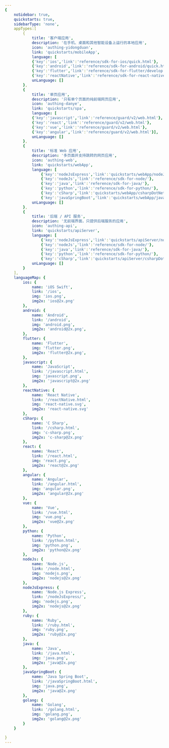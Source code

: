 ```yaml
---
{
    noSidebar: true,
    quickstarts: true,
    sidebarType: 'none',
    appTypes:[
        {
            title: '客户端应用',
            description: '在手机、桌面和其他智能设备上运行的本地应用',
            icon: 'authing-yidongduan',
            link: 'quickstarts/mobileApp',
			language: [
			{'key':'ios','link':'reference/sdk-for-ios/quick.html'},
			{'key':'android','link':'reference/sdk-for-android/quick.html'},
            {'key':'flutter','link':'reference/sdk-for-flutter/develop.html'},
			{'key':'reactNative','link':'reference/sdk-for-react-native.html'}],
            unLanguage: []
        },
        {
            title: '单页应用',
            description: '只有单个页面的纯前端网页应用',
            icon: 'authing-danye',
            link: 'quickstarts/spa',
            language: [
			{'key':'javascript','link':'reference/guard/v2/web.html'},
			{'key':'react','link':'reference/guard/v2/web.html'},
			{'key':'vue','link':'reference/guard/v2/web.html'},
			{'key':'angular','link':'reference/guard/v2/web.html'}],
            unLanguage: []
        },
        {
            title: '标准 Web 应用',
            description: '多页面并支持跳转的网页应用',
            icon: 'authing-web',
            link: 'quickstarts/webApp',
			language: [	
				{'key':'nodeJsExpress','link':'quickstarts/webApp/nodeJsExpress.html'},
				{'key':'nodeJs','link':'reference/sdk-for-node/'},
				{'key':'java','link':'reference/sdk-for-java/'},
				{'key':'python','link':'reference/sdk-for-python/'},
				{'key':'cSharp','link':'quickstarts/webApp/csharpDotNetCore.html'},
				{'key':'javaSpringBoot','link':'quickstarts/webApp/javaSpringBoot.html'}],
            unLanguage: []
        },
        {
            title: '后端 / API 服务',
            description: '无前端界面，只提供后端服务的应用',
            icon: 'authing-api',
            link: 'quickstarts/apiServer',
			language: [	
				{'key':'nodeJsExpress','link':'quickstarts/apiServer/nodeJsExpress/'},
				{'key':'nodeJs','link':'reference/sdk-for-node/'},
				{'key':'java','link':'reference/sdk-for-java/'},
				{'key':'python','link':'reference/sdk-for-python/'},
				{'key':'cSharp','link':'quickstarts/apiServer/csharpDotNetCore/'}],
            unLanguage: []
        }
    ],
    languageMap: {
        ios: {
            name: 'iOS Swift',
            link: '/ios',
            img: 'ios.png',
            img2x: 'ios@2x.png'
        },
        android: {
            name: 'Android',
            link: '/android',
            img: 'android.png',
            img2x: 'android@2x.png',
        },
        flutter: {
            name: 'Flutter',
            img: 'flutter.png',
            img2x: 'flutter@2x.png',
        },
        javascript: {
            name: 'JavaScript',
            link: '/javascript.html',
            img: 'javascript.png',
            img2x: 'javascript@2x.png'
        },
        reactNative: {
            name: 'React Native',
            link: '/reactNative.html',
            img: 'react-native.svg',
            img2x: 'react-native.svg'
        },
        cSharp: {
            name: 'C Sharp',
            link: '/csharp.html',
            img: 'c-sharp.png',
            img2x: 'c-sharp@2x.png'
        },
        react: {
            name: 'React',
            link: '/react.html',
            img: 'react.png',
            img2x: 'react@2x.png'
        },
        angular: {
            name: 'Angular',
            link: '/angular.html',
            img: 'angular.png',
            img2x: 'angular@2x.png'
        },
        vue: {
            name: 'Vue',
            link: '/vue.html',
            img: 'vue.png',
            img2x: 'vue@2x.png'
        },
        python: {
            name: 'Python',
            link: '/python.html',
            img: 'python.png',
            img2x: 'python@2x.png'
        },
        nodeJs: {
            name: 'Node.js',
            link: '/node.html',
            img: 'nodejs.png',
            img2x: 'nodejs@2x.png'
        },
        nodeJsExpress: {
            name: 'Node.js Express',
            link: '/nodeJsExpress/',
            img: 'nodejs.png',
            img2x: 'nodejs@2x.png'
        },
        ruby: {
            name: 'Ruby',
            link: '/ruby.html',
            img: 'ruby.png',
            img2x: 'ruby@2x.png'
        },
        java: {
            name: 'Java',
            link: '/java.html',
            img: 'java.png',
            img2x: 'java@2x.png'
        },
        javaSpringBoot: {
            name: 'Java Spring Boot',
            link: '/javaSpringBoot.html',
            img: 'java.png',
            img2x: 'java@2x.png'
        },
        golang: {
            name: 'Golang',
            link: '/golang.html',
            img: 'golang.png',
            img2x: 'golang@2x.png'
        }
    }

}
---
```

